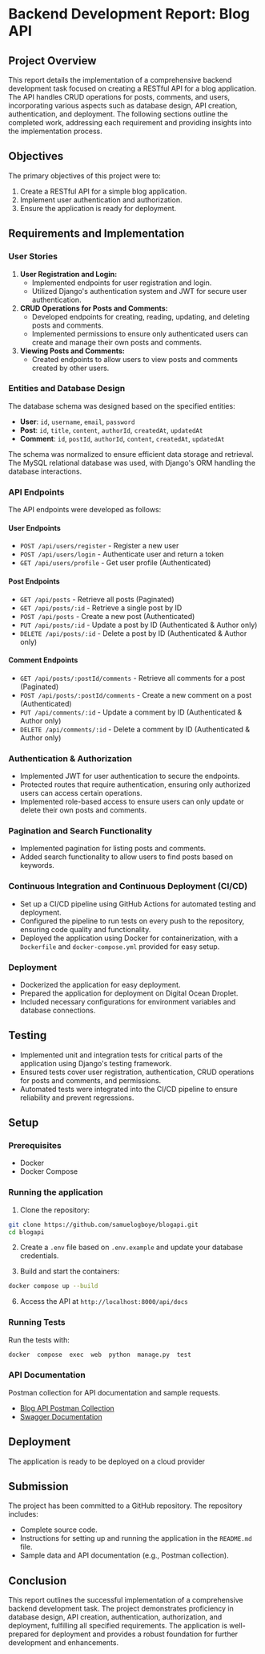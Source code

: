 
# Backend Development Report: Blog API

## Project Overview

This report details the implementation of a comprehensive backend development task focused on creating a RESTful API for a blog application. The API handles CRUD operations for posts, comments, and users, incorporating various aspects such as database design, API creation, authentication, and deployment. The following sections outline the completed work, addressing each requirement and providing insights into the implementation process.

## Objectives

The primary objectives of this project were to:

1.  Create a RESTful API for a simple blog application.
2.  Implement user authentication and authorization.
3.  Ensure the application is ready for deployment.

## Requirements and Implementation

### User Stories

1.  **User Registration and Login:**
    -   Implemented endpoints for user registration and login.
    -   Utilized Django's authentication system and JWT for secure user authentication.
2.  **CRUD Operations for Posts and Comments:**
    -   Developed endpoints for creating, reading, updating, and deleting posts and comments.
    -   Implemented permissions to ensure only authenticated users can create and manage their own posts and comments.
3.  **Viewing Posts and Comments:**
    -   Created endpoints to allow users to view posts and comments created by other users.

### Entities and Database Design

The database schema was designed based on the specified entities:

-   **User**: `id`, `username`, `email`, `password`
-   **Post**: `id`, `title`, `content`, `authorId`, `createdAt`, `updatedAt`
-   **Comment**: `id`, `postId`, `authorId`, `content`, `createdAt`, `updatedAt`

The schema was normalized to ensure efficient data storage and retrieval. The MySQL relational database was used, with Django's ORM handling the database interactions.

### API Endpoints

The API endpoints were developed as follows:

#### User Endpoints

-   `POST /api/users/register` - Register a new user
-   `POST /api/users/login` - Authenticate user and return a token
-   `GET /api/users/profile` - Get user profile (Authenticated)

#### Post Endpoints

-   `GET /api/posts` - Retrieve all posts (Paginated)
-   `GET /api/posts/:id` - Retrieve a single post by ID
-   `POST /api/posts` - Create a new post (Authenticated)
-   `PUT /api/posts/:id` - Update a post by ID (Authenticated & Author only)
-   `DELETE /api/posts/:id` - Delete a post by ID (Authenticated & Author only)

#### Comment Endpoints

-   `GET /api/posts/:postId/comments` - Retrieve all comments for a post (Paginated)
-   `POST /api/posts/:postId/comments` - Create a new comment on a post (Authenticated)
-   `PUT /api/comments/:id` - Update a comment by ID (Authenticated & Author only)
-   `DELETE /api/comments/:id` - Delete a comment by ID (Authenticated & Author only)

### Authentication & Authorization

-   Implemented JWT for user authentication to secure the endpoints.
-   Protected routes that require authentication, ensuring only authorized users can access certain operations.
-   Implemented role-based access to ensure users can only update or delete their own posts and comments.

### Pagination and Search Functionality

-   Implemented pagination for listing posts and comments.
-   Added search functionality to allow users to find posts based on keywords.

### Continuous Integration and Continuous Deployment (CI/CD)

-   Set up a CI/CD pipeline using GitHub Actions for automated testing and deployment.
-   Configured the pipeline to run tests on every push to the repository, ensuring code quality and functionality.
-   Deployed the application using Docker for containerization, with a `Dockerfile` and `docker-compose.yml` provided for easy setup.

### Deployment

-   Dockerized the application for easy deployment.
-   Prepared the application for deployment on Digital Ocean Droplet.
-   Included necessary configurations for environment variables and database connections.

## Testing

-   Implemented unit and integration tests for critical parts of the application using Django's testing framework.
-   Ensured tests cover user registration, authentication, CRUD operations for posts and comments, and permissions.
-   Automated tests were integrated into the CI/CD pipeline to ensure reliability and prevent regressions.

## Setup
### Prerequisites
- Docker
- Docker Compose

### Running the application
1. Clone the repository:
```sh
git clone https://github.com/samuelogboye/blogapi.git
cd blogapi
```
  
2. Create a `.env` file based on `.env.example` and update your database credentials.

3. Build and start the containers:
```sh
docker compose up --build
```
6. Access the API at `http://localhost:8000/api/docs`

### Running Tests
Run the tests with:
```sh
docker  compose  exec  web  python  manage.py  test
```
### API Documentation
Postman collection for API documentation and sample requests.
- [Blog API Postman Collection](https://documenter.getpostman.com/view/28919661/2sA3kYk1S3)
- [Swagger Documentation](http://64.23.128.5:8000/api/docs)

## Deployment
The application is ready to be deployed on a cloud provider

## Submission

The project has been committed to a GitHub repository. The repository includes:

-   Complete source code.
-   Instructions for setting up and running the application in the `README.md` file.
-   Sample data and API documentation (e.g., Postman collection).

## Conclusion

This report outlines the successful implementation of a comprehensive backend development task. The project demonstrates proficiency in database design, API creation, authentication, authorization, and deployment, fulfilling all specified requirements. The application is well-prepared for deployment and provides a robust foundation for further development and enhancements.